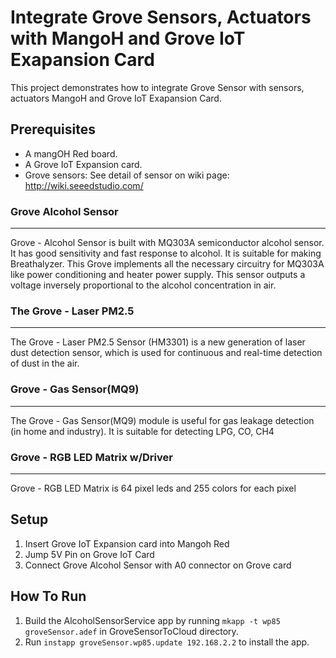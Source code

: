 # Integrate Grove Sensors, Actuators with MangoH and Grove IoT Exapansion Card

This project demonstrates how to integrate Grove Sensor with sensors, actuators MangoH and Grove IoT Exapansion Card.


## Prerequisites

* A mangOH Red board.
* A Grove IoT Expansion card.
* Grove sensors: See detail of sensor on wiki page: http://wiki.seeedstudio.com/ 

### Grove Alcohol Sensor
------------------
Grove - Alcohol Sensor is built with MQ303A semiconductor alcohol sensor. It has good sensitivity and fast response to alcohol. It is suitable for making Breathalyzer. This Grove implements all the necessary circuitry for MQ303A like power conditioning and heater power supply. This sensor outputs a voltage inversely proportional to the alcohol concentration in air.

### The Grove - Laser PM2.5
------------------
The Grove - Laser PM2.5 Sensor (HM3301) is a new generation of laser dust detection sensor, which is used for continuous and real-time detection of dust in the air.

### Grove - Gas Sensor(MQ9)
------------------
The Grove - Gas Sensor(MQ9) module is useful for gas leakage detection (in home and industry). It is suitable for detecting LPG, CO, CH4

### Grove - RGB LED Matrix w/Driver
------------------
Grove - RGB LED Matrix is 64 pixel leds and 255 colors for each pixel 

## Setup
1. Insert Grove IoT Expansion card into Mangoh Red
1. Jump 5V Pin on Grove IoT Card
1. Connect Grove Alcohol Sensor with A0 connector on Grove card



## How To Run

1. Build the AlcoholSensorService app by running ```mkapp -t wp85 groveSensor.adef``` in GroveSensorToCloud directory.
1. Run ```instapp groveSensor.wp85.update 192.168.2.2``` to install the app.


